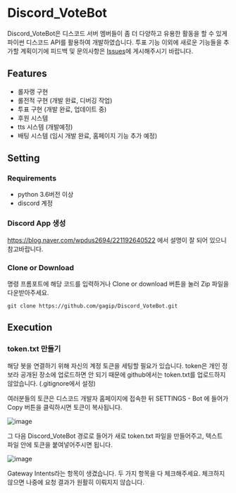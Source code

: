 # Discord_VoteBot
Discord_VoteBot은 디스코드 서버 멤버들이 좀 더 다양하고 유용한 활동을 할 수 있게 파이썬 디스코드 API를 활용하여 개발하였습니다. 투표 기능 이외에 새로운 기능들을 추가할 계획이기에 피드백 및 문의사항은 [Issues](https://github.com/gagip/Discord_VoteBot/issues)에 게시해주시기 바랍니다.



## Features

- 롤자랭 구현
- 롤전적 구현 (개발 완료, 디버깅 작업)
- 투표 구현 (개발 완료, 업데이트 중)
- 후원 시스템
- tts 시스템 (개발예정)
- 배팅 시스템 (임시 개발 완료, 홈페이지 기능 추가 예정)

## Setting

### Requirements

- python 3.6버전 이상
- discord 계정



### Discord App 생성

https://blog.naver.com/wpdus2694/221192640522 에서 설명이 잘 되어 있으니 참고바랍니다. 



### Clone or Download

명령 프롬포트에 해당 코드를 입력하거나 Clone or download 버튼을 눌러 Zip 파일을 다운받아주세요.

```
git clone https://github.com/gagip/Discord_VoteBot.git
```



## Execution

### token.txt 만들기

해당 봇을 연결하기 위해 자신의 계정 토큰을 세팅할 필요가 있습니다. token은 개인 정보라 공개된 장소에 업로드하면 안 되기 때문에 github에서는 token.txt를 업로드하지 않았습니다.  (.gitignore에서 설정)

여러분들의 토큰은 디스코드 개발자 홈페이지에 접속한 뒤 SETTINGS - Bot 에 들어가 Copy 버튼을 클릭하시면 토큰이 복사됩니다. 

![image](https://user-images.githubusercontent.com/27941099/83189182-cb251880-a16b-11ea-86cd-61f6f8e23e85.png)

그 다음 Discord_VoteBot 경로로 들어가 새로 token.txt 파일을 만들어주고, 텍스트 파일 안에 토큰을 붙여넣어주시면 됩니다.

![image](https://user-images.githubusercontent.com/27941099/103454230-3e57c400-4d25-11eb-83ae-88e4390c7165.png)

 Gateway Intents라는 항목이 생겼습니다. 두 가지 항목을 다 체크해주세요. 체크하지 않으면 나중에 요청 결과가 원활히 이뤄지지 않습니다. 
